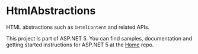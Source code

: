 HtmlAbstractions
==========

HTML abstractions such as `IHtmlContent` and related APIs.

This project is part of ASP.NET 5. You can find samples, documentation and getting started instructions for ASP.NET 5 at the [Home](https://github.com/aspnet/home) repo.
